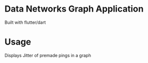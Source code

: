 # Data Networks Graph Application

Built with flutter/dart

# Usage

Displays Jitter of premade pings in a graph 

